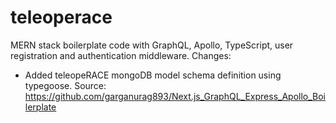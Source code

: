 # teleoperace

MERN stack boilerplate code with GraphQL, Apollo, TypeScript, user registration and authentication middleware.
Changes:

+ Added teleopeRACE mongoDB model schema definition using typegoose.
Source: <https://github.com/garganurag893/Next.js_GraphQL_Express_Apollo_Boilerplate>
